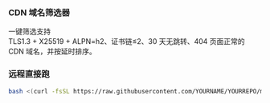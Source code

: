 ### CDN 域名筛选器

一键筛选支持  
TLS1.3 + X25519 + ALPN=h2、证书链≤2、30 天无跳转、404 页面正常的 CDN 域名，并按延时排序。

### 远程直接跑
```bash
bash <(curl -fsSL https://raw.githubusercontent.com/YOURNAME/YOURREPO/main/check.sh)
